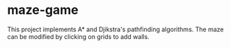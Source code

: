 # maze-game

This project implements A* and Djikstra's pathfinding algorithms. The maze can be modified by clicking on grids to add walls. 
